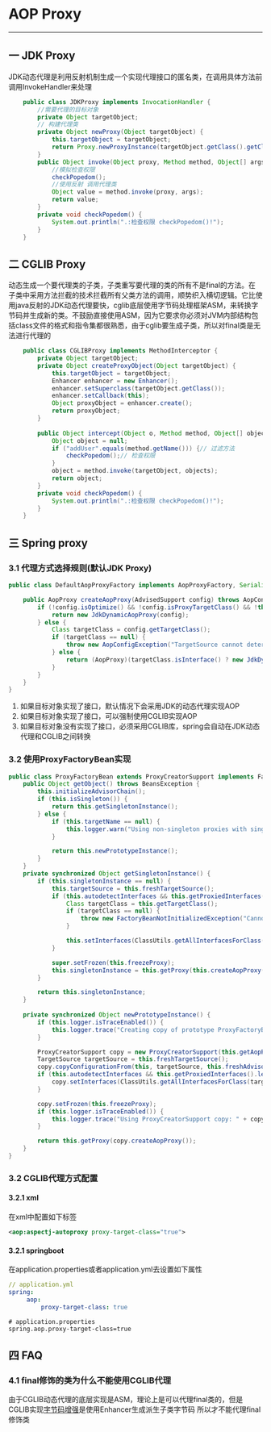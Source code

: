 # AOP Proxy
---
## 一 JDK Proxy
JDK动态代理是利用反射机制生成一个实现代理接口的匿名类，在调用具体方法前调用InvokeHandler来处理
```java
    public class JDKProxy implements InvocationHandler {
    	//需要代理的目标对象
    	private Object targetObject;
    	// 构建代理类
    	private Object newProxy(Object targetObject) {
    		this.targetObject = targetObject;
    		return Proxy.newProxyInstance(targetObject.getClass().getClassLoader(), targetObject.getClass().getInterfaces(), this);
    	}
    	public Object invoke(Object proxy, Method method, Object[] args) throws Throwable {
    		//模拟检查权限
    		checkPopedom();
    		//使用反射 调用代理类
    		Object value = method.invoke(proxy, args);
    		return value;
    	}
    	private void checkPopedom() {
    		System.out.println(".:检查权限 checkPopedom()!");
    	}
    }
```        
## 二 CGLIB Proxy
动态生成一个要代理类的子类，子类重写要代理的类的所有不是final的方法。在子类中采用方法拦截的技术拦截所有父类方法的调用，顺势织入横切逻辑。它比使用java反射的JDK动态代理要快，cglib底层使用字节码处理框架ASM，来转换字节码并生成新的类。不鼓励直接使用ASM，因为它要求你必须对JVM内部结构包括class文件的格式和指令集都很熟悉，由于cglib要生成子类，所以对final类是无法进行代理的
```java
    public class CGLIBProxy implements MethodInterceptor {
        private Object targetObject;
        private Object createProxyObject(Object targetObject) {
            this.targetObject = targetObject;
            Enhancer enhancer = new Enhancer();
            enhancer.setSuperclass(targetObject.getClass());
            enhancer.setCallback(this);
            Object proxyObject = enhancer.create();
            return proxyObject;
        }
    
        public Object intercept(Object o, Method method, Object[] objects, MethodProxy methodProxy) throws Throwable {
            Object object = null;
            if ("addUser".equals(method.getName())) {// 过滤方法
                checkPopedom();// 检查权限
            }
            object = method.invoke(targetObject, objects);
            return object;
        }
        private void checkPopedom() {
            System.out.println(".:检查权限 checkPopedom()!");
        }
    }
```    
## 三 Spring proxy
### 3.1 代理方式选择规则(默认JDK Proxy)

```java
public class DefaultAopProxyFactory implements AopProxyFactory, Serializable {

    public AopProxy createAopProxy(AdvisedSupport config) throws AopConfigException {
        if (!config.isOptimize() && !config.isProxyTargetClass() && !this.hasNoUserSuppliedProxyInterfaces(config)) {
            return new JdkDynamicAopProxy(config);
        } else {
            Class targetClass = config.getTargetClass();
            if (targetClass == null) {
                throw new AopConfigException("TargetSource cannot determine target class: Either an interface or a target is required for proxy creation.");
            } else {
                return (AopProxy)(targetClass.isInterface() ? new JdkDynamicAopProxy(config) : DefaultAopProxyFactory.CglibProxyFactory.createCglibProxy(config));
            }
        }
    }
}    
```
1. 如果目标对象实现了接口，默认情况下会采用JDK的动态代理实现AOP
2. 如果目标对象实现了接口，可以强制使用CGLIB实现AOP
3. 如果目标对象没有实现了接口，必须采用CGLIB库，spring会自动在JDK动态代理和CGLIB之间转换
### 3.2 使用ProxyFactoryBean实现
```java
public class ProxyFactoryBean extends ProxyCreatorSupport implements FactoryBean<Object>, BeanClassLoaderAware, BeanFactoryAware {
    public Object getObject() throws BeansException {
        this.initializeAdvisorChain();
        if (this.isSingleton()) {
            return this.getSingletonInstance();
        } else {
            if (this.targetName == null) {
                this.logger.warn("Using non-singleton proxies with singleton targets is often undesirable. Enable prototype proxies by setting the 'targetName' property.");
            }

            return this.newPrototypeInstance();
        }
    }    
    private synchronized Object getSingletonInstance() {
        if (this.singletonInstance == null) {
            this.targetSource = this.freshTargetSource();
            if (this.autodetectInterfaces && this.getProxiedInterfaces().length == 0 && !this.isProxyTargetClass()) {
                Class targetClass = this.getTargetClass();
                if (targetClass == null) {
                    throw new FactoryBeanNotInitializedException("Cannot determine target class for proxy");
                }

                this.setInterfaces(ClassUtils.getAllInterfacesForClass(targetClass, this.proxyClassLoader));
            }

            super.setFrozen(this.freezeProxy);
            this.singletonInstance = this.getProxy(this.createAopProxy());
        }

        return this.singletonInstance;
    }    
    
    private synchronized Object newPrototypeInstance() {
        if (this.logger.isTraceEnabled()) {
            this.logger.trace("Creating copy of prototype ProxyFactoryBean config: " + this);
        }

        ProxyCreatorSupport copy = new ProxyCreatorSupport(this.getAopProxyFactory());
        TargetSource targetSource = this.freshTargetSource();
        copy.copyConfigurationFrom(this, targetSource, this.freshAdvisorChain());
        if (this.autodetectInterfaces && this.getProxiedInterfaces().length == 0 && !this.isProxyTargetClass()) {
            copy.setInterfaces(ClassUtils.getAllInterfacesForClass(targetSource.getTargetClass(), this.proxyClassLoader));
        }

        copy.setFrozen(this.freezeProxy);
        if (this.logger.isTraceEnabled()) {
            this.logger.trace("Using ProxyCreatorSupport copy: " + copy);
        }

        return this.getProxy(copy.createAopProxy());
    }    
}
```

### 3.2 CGLIB代理方式配置
#### 3.2.1 xml
在xml中配置如下标签
```xml
<aop:aspectj-autoproxy proxy-target-class="true"> 
```    
#### 3.2.1 springboot
在application.properties或者application.yml去设置如下属性
```yml
// application.yml
spring:
     aop:
         proxy-target-class: true
```           
```properties
# application.properties
spring.aop.proxy-target-class=true
``` 
## 四 FAQ
### 4.1 final修饰的类为什么不能使用CGLIB代理
由于CGLIB动态代理的底层实现是ASM，理论上是可以代理final类的，但是CGLIB实现[字节码增强](/markdown/jvm/bytecode.md)是使用Enhancer生成派生子类字节码
所以才不能代理final修饰类
           

